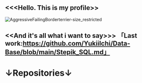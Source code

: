 <<<Hello. This is my profile>>
-
![AggressiveFailingBorderterrier-size_restricted](https://user-images.githubusercontent.com/112687355/201560526-dad5ad00-d6e5-451c-b795-85979b652ff9.gif) 

<<And it's all what i want to say>>>        「Last work:https://github.com/YukiiIchi/Data-Base/blob/main/Stepik_SQL.md」
-
↓Repositories↓ 
=
